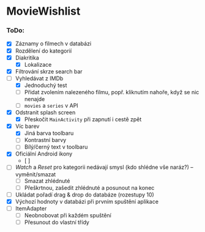 # MovieWishlist

### ToDo:
 
* [x] Záznamy o filmech v databázi
* [x] Rozdělení do kategorií    
* [x] Diakritika
    * [x] Lokalizace
* [x] Filtrování skrze search bar
* [ ] Vyhledávat z IMDb
    * [x] Jednoduchý test
    * [ ] Přidat zvolením nalezeného filmu, popř. kliknutím nahoře, když se nic nenajde
    * [ ] ```movies``` a ```series``` v API
* [x] Odstranit splash screen
    * [x] Přeskočit ```MainActivity``` při zapnutí i cestě zpět
* [x] Víc barev 
    * [x] Jiná barva toolbaru
    * [ ] Kontrastní barvy
    * [ ] Bílý/černý text v toolbaru
* [x] Oficiální Android ikony
    * [ ]
* [ ] *Watch* a *Reset* pro kategorii nedávají smysl (kdo shlédne vše naráz?) – vyměnit/smazat
    * [ ] Smazat zhlédnuté
    * [ ] Přeškrtnou, zašedit zhlédnuté a posunout na konec
* [ ] Ukládat pořadí drag & drop do databáze (rozestupy 10)
* [x] Výchozí hodnoty v databázi při prvním spuštění aplikace
* [ ] ItemAdapter
    * [ ] Neobnobovat při každém spuštění
    * [ ] Přesunout do vlastní třídy